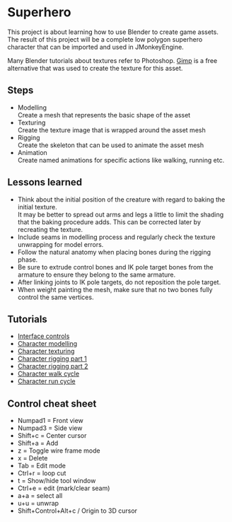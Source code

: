 Superhero
=========
This project is about learning how to use Blender to create game assets.
The result of this project will be a complete low polygon superhero character that can be imported and used in JMonkeyEngine.
  
Many Blender tutorials about textures refer to Photoshop.
[Gimp](https://www.gimp.org/) is a free alternative that was used to create the texture for this asset.
  
Steps
-----
 * Modelling  
   Create a mesh that represents the basic shape of the asset  
 * Texturing  
   Create the texture image that is wrapped around the asset mesh  
 * Rigging  
   Create the skeleton that can be used to animate the asset mesh  
 * Animation  
   Create named animations for specific actions like walking, running etc.  
 

Lessons learned
---------------
 * Think about the initial position of the creature with regard to baking the initial texture.  
   It may be better to spread out arms and legs a little to limit the shading that the baking procedure adds.
   This can be corrected later by recreating the texture.
 * Include seams in modelling process and regularly check the texture unwrapping for model errors.
 * Follow the natural anatomy when placing bones during the rigging phase.
 * Be sure to extrude control bones and IK pole target bones from the armature to ensure they belong to the same armature.
 * After linking joints to IK pole targets, do not reposition the pole target.
 * When weight painting the mesh, make sure that no two bones fully control the same vertices.
  
Tutorials
---------
 * [Interface controls](https://www.youtube.com/watch?v=iO5QHmBv4BU)
 * [Character modelling](https://www.youtube.com/watch?v=DiIoWrOlIRw)
 * [Character texturing](https://www.youtube.com/watch?v=JYBPXTful2g)
 * [Character rigging part 1](https://www.youtube.com/watch?v=Q9f-WVs3ghI)
 * [Character rigging part 2](https://www.youtube.com/watch?v=TPEmonfLo94)
 * [Character walk cycle](https://www.youtube.com/watch?v=DuUWxUitJos)
 * [Character run cycle](https://www.youtube.com/watch?v=_YdA-J27YPU)
  
Control cheat sheet
-------------------
 * Numpad1 = Front view
 * Numpad3 = Side view
 * Shift+c = Center cursor
 * Shift+a = Add
 * z = Toggle wire frame mode
 * x = Delete
 * Tab = Edit mode
 * Ctrl+r = loop cut
 * t = Show/hide tool window
 * Ctrl+e = edit (mark/clear seam)
 * a+a = select all
 * u+u = unwrap
 * Shift+Control+Alt+c / Origin to 3D cursor
